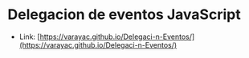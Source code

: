 # Delegacion de eventos JavaScript

- Link: [https://varayac.github.io/Delegaci-n-Eventos/](https://varayac.github.io/Delegaci-n-Eventos/)
